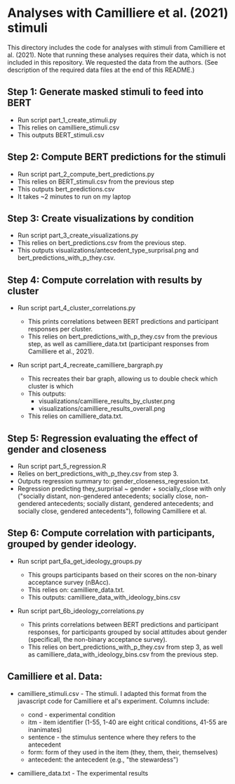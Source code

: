 # Analyses with Camilliere et al. (2021) stimuli

This directory includes the code for analyses with stimuli from Camilliere et al. (2021).  Note that running these analyses requires their data, which is not included in this repository. We requested the data from the authors. (See description of the required data files at the end of this README.)

## Step 1: Generate masked stimuli to feed into BERT
  * Run script part_1_create_stimuli.py
  * This relies on camilliere_stimuli.csv
  * This outputs BERT_stimuli.csv

## Step 2: Compute BERT predictions for the stimuli
* Run script part_2_compute_bert_predictions.py
* This relies on BERT_stimuli.csv from the previous step
* This outputs bert_predictions.csv
* It takes ~2 minutes to run on my laptop

## Step 3: Create visualizations by condition
* Run script part_3_create_visualizations.py
* This relies on bert_predictions.csv from the previous step.
* This outputs visualizations/antecedent_type_surprisal.png and bert_predictions_with_p_they.csv.

## Step 4: Compute correlation with results by cluster
* Run script part_4_cluster_correlations.py
  - This prints correlations between BERT predictions and participant responses per cluster.
  - This relies on bert_predictions_with_p_they.csv from the previous step, as well as 
    camilliere_data.txt (participant responses from Camilliere et al., 2021).

* Run script part_4_recreate_camilliere_bargraph.py 
  - This recreates their bar graph, allowing us to double check which cluster is which
  - This outputs:
     * visualizations/camilliere_results_by_cluster.png
     * visualizations/camilliere_results_overall.png
  - This relies on camilliere_data.txt.

## Step 5: Regression evaluating the effect of gender and closeness
* Run script part_5_regression.R
* Relies on bert_predictions_with_p_they.csv from step 3.
* Outputs regression summary to: gender_closeness_regression.txt.
* Regression predicting they_surprisal ~ gender + socially_close
  with only ("socially distant, non-gendered antecedents; socially close,
  non-gendered antecedents; socially distant, gendered antecedents;
  and socially close, gendered antecedents"), following Camilliere et al.

## Step 6: Compute correlation with participants, grouped by gender ideology.
* Run script part_6a_get_ideology_groups.py
  - This groups participants based on their scores on the non-binary acceptance survey (nBAcc).
  - This relies on: camilliere_data.txt.
  - This outputs: camilliere_data_with_ideology_bins.csv

* Run script part_6b_ideology_correlations.py
  - This prints correlations between BERT predictions and participant responses, for participants
    grouped by social attitudes about gender (specificall, the non-binary acceptance survey).
  - This relies on bert_predictions_with_p_they.csv from step 3, as well as 
    camilliere_data_with_ideology_bins.csv from the previous step.


## Camilliere et al. Data:

* camilliere_stimuli.csv - The stimuli. I adapted this format from the javascript code for Camilliere et al's experiment. Columns include:
  - cond - experimental condition
  - itm - item identifier (1-55, 1-40 are eight critical conditions, 41-55 are inanimates)
  - sentence - the stimulus sentence where they refers to the antecedent
  - form: form of they used in the item (they, them, their, themselves)
  - antecedent: the antecedent (e.g., "the stewardess")

* camilliere_data.txt - The experimental results
